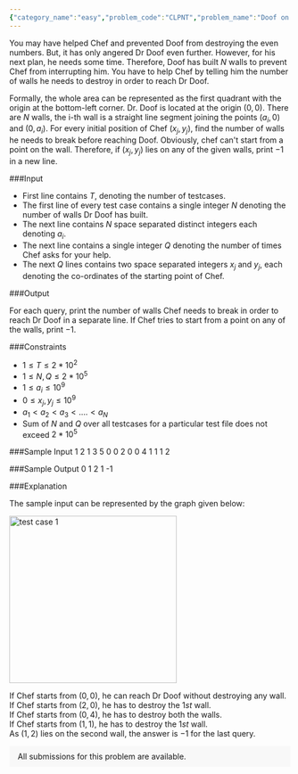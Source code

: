```yaml
---
{"category_name":"easy","problem_code":"CLPNT","problem_name":"Doof on Cartesian","problemComponents":{"constraints":"","constraintsState":false,"subtasks":"","subtasksState":false,"inputFormat":"","inputFormatState":false,"outputFormat":"","outputFormatState":false,"sampleTestCases":{}},"video_editorial_url":"https://youtu.be/ga5jzMwP2HQ","languages_supported":{"0":"CPP14","1":"C","2":"JAVA","3":"PYTH 3.6","4":"CPP17","5":"PYTH","6":"PYP3","7":"CS2","8":"ADA","9":"PYPY","10":"TEXT","11":"PAS fpc","12":"NODEJS","13":"RUBY","14":"PHP","15":"GO","16":"HASK","17":"TCL","18":"PERL","19":"SCALA","20":"LUA","21":"kotlin","22":"BASH","23":"JS","24":"LISP sbcl","25":"rust","26":"PAS gpc","27":"BF","28":"CLOJ","29":"R","30":"D","31":"CAML","32":"FORT","33":"ASM","34":"swift","35":"FS","36":"WSPC","37":"LISP clisp","38":"SQL","39":"SCM guile","40":"PERL6","41":"ERL","42":"CLPS","43":"ICK","44":"NICE","45":"PRLG","46":"ICON","47":"COB","48":"SCM chicken","49":"PIKE","50":"SCM qobi","51":"ST","52":"SQLQ","53":"NEM"},"max_timelimit":1,"source_sizelimit":50000,"problem_author":"sarthakmanna","problem_tester":"","date_added":"18-06-2020","tags":{"0":"binary","1":"cole2020","2":"geometry","3":"math","4":"sarthakmanna","5":"souradeep1999"},"problem_difficulty_level":"Easy","best_tag":"Binary Search","editorial_url":"https://discuss.codechef.com/problems/CLPNT","time":{"view_start_date":1594838700,"submit_start_date":1594838700,"visible_start_date":1594838700,"end_date":1735669800},"is_direct_submittable":false,"problemDiscussURL":"https://discuss.codechef.com/search?q=CLPNT","is_proctored":false,"visitedContests":{},"layout":"problem"}
---
```

You may have helped Chef and prevented Doof from destroying the even numbers. But, it has only angered Dr Doof even further. However, for his next plan, he needs some time. Therefore, Doof has built $N$ walls to prevent Chef from interrupting him. You have to help Chef by telling him the number of walls he needs to destroy in order to reach Dr Doof.

Formally, the whole area can be represented as the first quadrant with the origin at the bottom-left corner. Dr. Doof is located at the origin $(0, 0)$. There are $N$ walls, the i-th wall is a straight line segment joining the points $(a_i, 0)$ and $(0, a_i)$. For every initial position of Chef $(x_j, y_j)$, find the number of walls he needs to break before reaching Doof. Obviously, chef can't start from a point on the wall. Therefore, if $(x_j, y_j)$ lies on any of the given walls, print $-1$ in a new line.

###Input

- First line contains $T$, denoting the number of testcases.
- The first line of every test case contains a single integer $N$ denoting the number of walls Dr Doof has built.
- The next line contains $N$ space separated distinct integers each denoting $a_i$.
- The next line contains a single integer $Q$ denoting the number of times Chef asks for your help.
- The next $Q$ lines contains two space separated integers $x_j$ and $y_j$, each denoting the co-ordinates of the starting point of Chef.

###Output

For each query, print the number of walls Chef needs to break in order to reach Dr Doof in a separate line. If Chef tries to start from a point on any of the walls, print $-1$.

###Constraints 
- $1 \leq T \leq 2 * 10^2$
- $1 \leq N, Q \leq 2 * 10^5$
- $1 \leq a_i \leq 10^9$
- $0 \leq x_j, y_j \leq 10^9$
- $a_1 < a_2 < a_3 < .... < a_N$
- Sum of $N$ and $Q$ over all testcases for a particular test file does not exceed $2 * 10^5$

###Sample Input
	1
	2
	1 3
	5
	0 0
	2 0
	0 4
	1 1
	1 2

###Sample Output
	0
	1
	2
	1
	-1

	
###Explanation

The sample input can be represented by the graph given below:

<img src="https://codechef_shared.s3.amazonaws.com/download/HYC/External_contest_images/COLE2020/image5.png" alt="test case 1" width="300" height="300">

If Chef starts from $(0, 0)$, he can reach Dr Doof without destroying any wall.  
If Chef starts from $(2, 0)$, he has to destroy the $1st$ wall.  
If Chef starts from $(0, 4)$, he has to destroy both the walls.  
If Chef starts from $(1, 1)$, he has to destroy the $1st$ wall.  
As $(1, 2)$ lies on the second wall, the answer is $-1$ for the last query.
<aside style='background: #f8f8f8;padding: 10px 15px;'><div>All submissions for this problem are available.</div></aside>